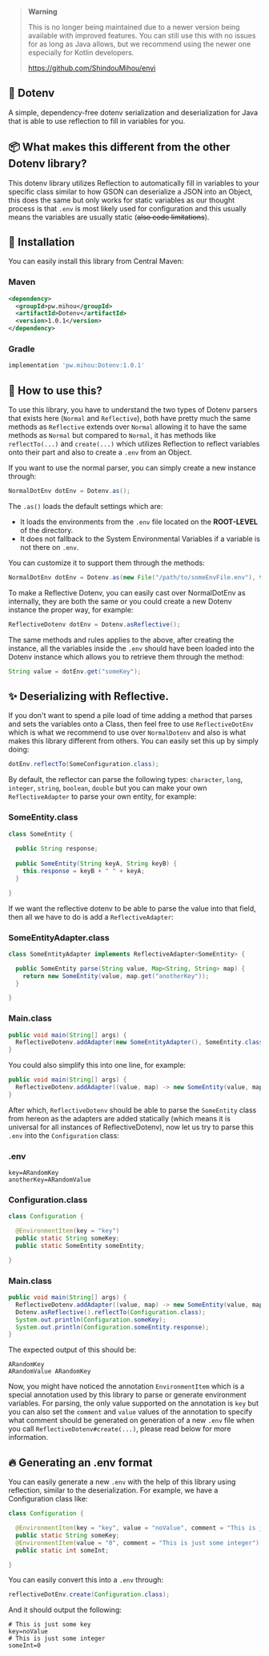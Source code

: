 > **Warning**
>
> This is no longer being maintained due to a newer version being available with improved features.
> You can still use this with no issues for as long as Java allows, but we recommend using the newer one
> especially for Kotlin developers.
>
> https://github.com/ShindouMihou/envi

## :tada: Dotenv
A simple, dependency-free dotenv serialization and deserialization for Java that is able to use
reflection to fill in variables for you.

## :package: What makes this different from the other Dotenv library?
This dotenv library utilizes Reflection to automatically fill in variables to your specific class similar to
how GSON can deserialize a JSON into an Object, this does the same but only works for static variables as our thought process is that `.env` is most likely used for 
configuration and this usually means the variables are usually static (~~also code limitations~~).

## :cake: Installation
You can easily install this library from Central Maven:
### Maven
```xml
<dependency>
  <groupId>pw.mihou</groupId>
  <artifactId>Dotenv</artifactId>
  <version>1.0.1</version>
</dependency>
```

### Gradle
```gradle
implementation 'pw.mihou:Dotenv:1.0.1'
```

## 💬 How to use this?
To use this library, you have to understand the two types of Dotenv parsers that exists here (`Normal` and `Reflective`), both have pretty much the same methods
as `Reflective` extends over `Normal` allowing it to have the same methods as `Normal` but compared to `Normal`, it has methods like `reflectTo(...)` and `create(...)` which
utilizes Reflection to reflect variables onto their part and also to create a `.env` from an Object.

If you want to use the normal parser, you can simply create a new instance through:
```java
NormalDotEnv dotEnv = Dotenv.as();
```

The `.as()` loads the default settings which are:
- It loads the environments from the `.env` file located on the **ROOT-LEVEL** of the directory.
- It does not fallback to the System Environmental Variables if a variable is not there on `.env`.

You can customize it to support them through the methods:
```java
NormalDotEnv dotEnv = Dotenv.as(new File("/path/to/someEnvFile.env"), true);
```

To make a Reflective Dotenv, you can easily cast over NormalDotEnv as internally, they are both the same or you
could create a new Dotenv instance the proper way, for example:
```java
ReflectiveDotenv dotEnv = Dotenv.asReflective();
```

The same methods and rules applies to the above, after creating the instance, all the variables inside the `.env` should have
been loaded into the Dotenv instance which allows you to retrieve them through the method:
```java
String value = dotEnv.get("someKey");
```

## ✨ Deserializing with Reflective.
If you don't want to spend a pile load of time adding a method that parses and sets the variables onto a Class, then feel free to use `ReflectiveDotEnv` which is what we 
recommend to use over `NormalDotenv` and also is what makes this library different from others. You can easily set this up by simply doing:
```java
dotEnv.reflectTo(SomeConfiguration.class);
```

By default, the reflector can parse the following types: `character`, `long`, `integer`, `string`, `boolean`, `double` but you can make your own `ReflectiveAdapter` to parse 
your own entity, for example:

### SomeEntity.class
```java
class SomeEntity {
  
  public String response;
  
  public SomeEntity(String keyA, String keyB) {
    this.response = keyB + " " + keyA;
  }

}
```

If we want the reflective dotenv to be able to parse the value into that field, then all we have to do is add a `ReflectiveAdapter`:

### SomeEntityAdapter.class
```java
class SomeEntityAdapter implements ReflectiveAdapter<SomeEntity> {

  public SomeEntity parse(String value, Map<String, String> map) {
    return new SomeEntity(value, map.get("anotherKey"));
  }

}
```

### Main.class
```java
public void main(String[] args) {
  ReflectiveDotenv.addAdapter(new SomeEntityAdapter(), SomeEntity.class);
}
```

You could also simplify this into one line, for example:
```java
public void main(String[] args) {
  ReflectiveDotenv.addAdapter((value, map) -> new SomeEntity(value, map.get("anotherKey")), SomeEntity.class);
}
```

After which, `ReflectiveDotenv` should be able to parse the `SomeEntity` class from hereon as the adapters are added statically (which means it is universal for all instances
of ReflectiveDotenv), now let us try to parse this `.env` into the `Configuration` class:

### .env
```env
key=ARandomKey
anotherKey=ARandomValue
```

### Configuration.class
```java
class Configuration {

  @EnvironmentItem(key = "key")
  public static String someKey;
  public static SomeEntity someEntity;

}
```

### Main.class
```java
public void main(String[] args) {
  ReflectiveDotenv.addAdapter((value, map) -> new SomeEntity(value, map.get("anotherKey")), SomeEntity.class);
  Dotenv.asReflective().reflectTo(Configuration.class);
  System.out.println(Configuration.someKey);
  System.out.println(Configuration.someEntity.response);
}
```

The expected output of this should be:
```terminal
ARandomKey
ARandomValue ARandomKey
```

Now, you might have noticed the annotation `EnvironmentItem` which is a special annotation used by this library to parse or generate environment variables. For parsing, 
the only value supported on the annotation is `key` but you can also set the `comment` and `value` values of the annotation to specify what comment should be generated on 
generation of a new `.env` file when you call `ReflectiveDotenv#create(...)`, please read below for more information.

## 🔥 Generating an .env format
You can easily generate a new `.env` with the help of this library using reflection, similar to the deserialization. For example, we have a Configuration class like:
```java
class Configuration {

  @EnvironmentItem(key = "key", value = "noValue", comment = "This is just some key")
  public static String someKey;
  @EnvironmentItem(value = "0", comment = "This is just some integer")
  public static int someInt;

}
```

You can easily convert this into a `.env` through:
```java
reflectiveDotEnv.create(Configuration.class);
```

And it should output the following:
```env
# This is just some key
key=noValue
# This is just some integer
someInt=0
```
